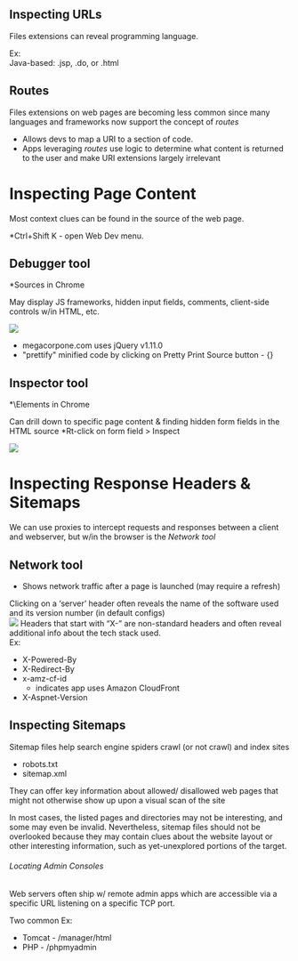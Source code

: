   
## Inspecting URLs
Files extensions can reveal programming language.  
  
Ex:  
Java-based: .jsp, .do, or .html  

## Routes
Files extensions on web pages are becoming less common since many languages and frameworks now support the concept of _routes_  
- Allows devs to map a URI to a section of code.  
- Apps leveraging _routes_ use logic to determine what content is returned to the user and make URI extensions largely irrelevant  

  
# Inspecting Page Content

Most context clues can be found in the source of the web page.

\*Ctrl+Shift K - open Web Dev menu.  
  
## Debugger tool
\*Sources in Chrome

May display JS frameworks, hidden input fields, comments, client-side controls w/in HTML, etc.

![](debugger.png)
- megacorpone.com uses jQuery v1.11.0
- "prettify" minified code by clicking on Pretty Print Source button - {}  
  
## Inspector tool
*\Elements in Chrome

Can drill down to specific page content & finding hidden form fields in the HTML source
	\*Rt-click on form field > Inspect

![](inspector.png)

# Inspecting Response Headers & Sitemaps

We can use proxies to intercept requests and responses between a client and webserver, but w/in the browser is the _Network tool_  

## Network tool
- Shows network traffic after a page is launched (may require a refresh)  

Clicking on a ‘server’ header often reveals the name of the software used and its version number (in default configs)  
![](header.png)
Headers that start with “X-” are non-standard headers and often reveal additional info about the tech stack used.  
Ex:
- X-Powered-By
- X-Redirect-By
- x-amz-cf-id
	- indicates app uses Amazon CloudFront
- X-Aspnet-Version

## Inspecting Sitemaps

Sitemap files help search engine spiders crawl (or not crawl) and index sites
- robots.txt  
- sitemap.xml  
  
They can offer key information about allowed/ disallowed web pages that might not otherwise show up upon a visual scan of the site  

In most cases, the listed pages and directories may not be interesting, and some may even be invalid.
Nevertheless, sitemap files should not be overlooked because they may contain clues about the website layout or other interesting information, such as yet-unexplored portions of the target.
  
###### Locating Admin Consoles  
Web servers often ship w/ remote admin apps which are accessible via a specific URL listening on a specific TCP port.  
  
Two common Ex:  
- Tomcat - /manager/html  
- PHP - /phpmyadmin